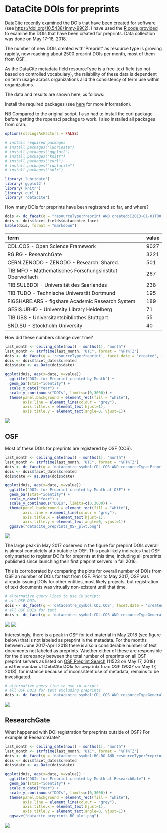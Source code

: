 # DataCite DOIs for preprints

DataCite recently examined the DOIs that have been created for software (see https://doi.org/10.5438/1nmy-9902).
I have used the [R code provided](https://github.com/datacite/metadata-reports/blob/master/software/index.md) to examine the DOIs that have been created for preprints. Data collection was done on May 17-18, 2018. 

The number of new DOIs created with 'Preprint' as resource type is growing rapidly, now reaching about 2500 preprint DOIs per month, most of them from OSF. 

As the DataCite metadata field resourceType is a free-text field (so not based on controlled vocabulary), the reliability of these data is dependent on term usage across organizations and the consistency of term use within organizations.

The data and results are shown here, as follows:  


Install the required packages (see [here](https://github.com/ropensci/rdatacite) for more information).

NB Compared to the original script, I also had to install the curl package before getting the ropensci package to work. 
I also installed all packages from cran. 

```r
options(stringsAsFactors = FALSE)

# install required packages
# install.packages("lubridate")
# install.packages("ggplot2")
# install.packages("knitr")
# install.packages("curl")
# install.packages("rdatacite")
# install.packages("solr")

library('lubridate')
library('ggplot2')
library('knitr')
library('curl')
library('rdatacite')
```

How many DOIs for preprints have been registered so far, and where?


```r
dois <- dc_facet(q = "resourceType:Preprint AND created:[2013-01-01T00:00:00Z TO 2018-03-08T23:59:59Z]",facet.field = 'datacentre_facet', facet.sort = 'count', facet.limit = 10)
dois <- dois$facet_fields$datacentre_facet
kable(dois, format = "markdown")
```

|term                                                    |value |
|:-------------------------------------------------------|:-----|
|CDL.COS - Open Science Framework                        |9027  |
|RG.RG - ResearchGate                                    |3221  |
|CERN.ZENODO - ZENODO - Research. Shared.                |501   |
|TIB.MFO - Mathematisches Forschungsinstitut Oberwolfach |267   |
|TIB.SULBDOI - Universität des Saarlandes                |238   |
|TIB.TUDO - Technische Universität Dortmund              |195   |
|FIGSHARE.ARS - figshare Academic Research System        |189   |
|GESIS.UBHD - University Library Heidelberg              |71    |
|TIB.UBS - Universitaetsbibliothek Stuttgart             |55    |
|SND.SU - Stockholm University                           |40    |



How did these numbers change over time?

```r
last_month <- ceiling_date(now() - months(1), "month")
last_month <- strftime(last_month, "UTC", format = "%FT%TZ")
dois <- dc_facet(q = 'resourceType:Preprint', facet.date = 'created', facet.date.start = "2013-01-01T00:00:00Z", facet.date.end = last_month, facet.date.gap = "+1MONTH")
dois <- dois$facet_dates$created
dois$date <- as.Date(dois$date)
```


```r
ggplot(dois, aes(x=date, y=value)) +
  ggtitle("DOIs for Preprint created by Month") +
  geom_bar(stat="identity") + 
  scale_x_date("Year") +
  scale_y_continuous("DOIs", limits=c(0,3000)) +
  theme(panel.background = element_rect(fill = "white"),
        axis.line = element_line(colour = "grey"),
        axis.title.x = element_text(hjust=1),
        axis.title.y = element_text(angle=0, vjust=1))
```

![](figure/datacite_preprints_plot.png)<!-- -->



## OSF


Most of these DOIs for preprints are registered by OSF (COS). 


```r
last_month <- ceiling_date(now() - months(1), "month")
last_month <- strftime(last_month, "UTC", format = "%FT%TZ")
dois <- dc_facet(q = 'datacentre_symbol:CDL.COS AND resourceType:Preprint', facet.date = 'created', facet.date.start = "2013-01-01T00:00:00Z", facet.date.end = last_month, facet.date.gap = "+1MONTH")
dois <- dois$facet_dates$created
dois$date <- as.Date(dois$date)
```


```r
ggplot(dois, aes(x=date, y=value)) +
  ggtitle("DOIs for Preprint created by Month at OSF") +
  geom_bar(stat="identity") + 
  scale_x_date("Year") +
  scale_y_continuous("DOIs", limits=c(0,3000)) +
  theme(panel.background = element_rect(fill = "white"),
        axis.line = element_line(colour = "grey"),
        axis.title.x = element_text(hjust=1),
        axis.title.y = element_text(angle=0, vjust=1)) 
  ggsave("datacite_preprints_OSF_plot.png") 
```

![](figure/datacite_preprints_OSF_plot.png)<!-- -->

The large peak in May 2017 observed in the figure for preprint DOIs overall is almost completely attributable to OSF. This peak likely indicates that OSF only started to register DOI's for preprints at this time, including all preprints published since launching their first preprint servers in fall 2016. 

This is corroborated by comparing the plots for overall number of DOIs from OSF an number of DOIs for text from OSF. 
Prior to May 2017, OSF was already issuing DOIs for other entities, most likely projects, but registration of text documents was virtually non-existent until that time.  

```r
# alternative query lines to use in script:
# all OSF DOIs
dois <- dc_facet(q = 'datacentre_symbol:CDL.COS', facet.date = 'created', facet.date.start = "2013-01-01T00:00:00Z", facet.date.end = last_month, facet.date.gap = "+1MONTH")
# all OSF DOIs for text
dois <- dc_facet(q = 'datacentre_symbol:CDL.COS AND resourceTypeGeneral:Text', facet.date = 'created', facet.date.start = "2013-01-01T00:00:00Z", facet.date.end = last_month, facet.date.gap = "+1MONTH")
```

![](figure/datacite_OSF_plot.png)<!-- -->
![](figure/datacite_text_OSF_plot.png)<!-- -->

Interestingly, there is a peak in OSF for text material in May 2018 (see figure below) that is not labeled as preprint in the metadata. For the months between June 2017-April 2018 there is also a considerable number of text documents not labeled as preprints. Whether either of these are responsible for the discrepancy between the total number of preprints on all OSF preprint servers as listed on [OSF Preprint Search](https://osf.io/preprints/discover) (11523 on May 17, 2018) and the number of DataCite DOIs for preprints from OSF (9027 on May 17, 2018), for instance because of inconsistent use of metadata, remains to be investigated.  

```r
# alternative query line to use in script:
# all OSF DOIs for text excluding preprints
dois <- dc_facet(q = 'datacentre_symbol:CDL.COS AND resourceTypeGeneral:Text NOT resourceType:Preprint', facet.date = 'created', facet.date.start = "2013-01-01T00:00:00Z", facet.date.end = last_month, facet.date.gap = "+1MONTH")
```

![](figure/datacite_OSF_text-not-preprint_plot.png)<!-- --> 

## ResearchGate

What happened with DOI registration for preprints outside of OSF? For example at ResearchGate?

```r
last_month <- ceiling_date(now() - months(1), "month")
last_month <- strftime(last_month, "UTC", format = "%FT%TZ")
dois <- dc_facet(q = 'datacentre_symbol:RG.RG AND resourceType:Preprint', facet.date = 'created', facet.date.start = "2013-01-01T00:00:00Z", facet.date.end = last_month, facet.date.gap = "+1MONTH")
dois <- dois$facet_dates$created
dois$date <- as.Date(dois$date)
```


```r
ggplot(dois, aes(x=date, y=value)) +
  ggtitle("DOIs for Preprint created by Month at ResearchGate") +
  geom_bar(stat="identity") + 
  scale_x_date("Year") +
  scale_y_continuous("DOIs", limits=c(0,3000)) +
  theme(panel.background = element_rect(fill = "white"),
        axis.line = element_line(colour = "grey"),
        axis.title.x = element_text(hjust=1),
        axis.title.y = element_text(angle=0, vjust=1)) 
  ggsave("datacite_preprints_RG_plot.png") 
```

![](figure/datacite_preprints_RG_plot.png)<!-- -->

